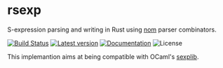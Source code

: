 # rsexp
S-expression parsing and writing in Rust using [nom](https://github.com/Geal/nom) parser combinators.

[![Build Status](https://github.com/LaurentMazare/rsexp/workflows/Continuous%20integration/badge.svg)](https://github.com/LaurentMazare/rsexp/actions)
[![Latest version](https://img.shields.io/crates/v/rsexp.svg)](https://crates.io/crates/rsexp)
[![Documentation](https://docs.rs/rsexp/badge.svg)](https://docs.rs/rsexp)
![License](https://img.shields.io/crates/l/rsexp.svg)

This implemantion aims at being compatible with OCaml's [sexplib](https://github.com/janestreet/sexplib).
